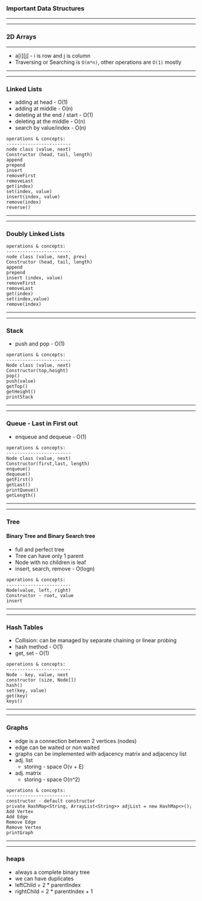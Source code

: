 ### Important Data Structures
<hr/>
<hr/>

### 2D Arrays
<hr/>

* a[i][j] - i is row and j is column
* Traversing or Searching is `O(m*n)`, other operations are `O(1)` mostly

<hr/>
<hr/>

### Linked Lists
* adding at head - O(1)
* adding at middle - O(n)
* deleting at the end / start - O(1)
* deleting at the middle - O(n)
* search by value/index - O(n)
```
operations & concepts:
------------------------
node class (value, next)
Constructor (head, tail, length)
append
prepend
insert
removeFirst
removeLast
get(index)
set(index, value)
insert(index, value)
remove(index)
reverse()
```
<hr/>
<hr/>

### Doubly Linked Lists

```
operations & concepts:
------------------------
node class (value, next, prev)
Constructor (head, tail, length)
append
prepend
insert (index, value)
removeFirst
removeLast
get(index)
set(index,value)
remove(index)
```

<hr/>
<hr/>

### Stack

* push and pop - O(1)

```
operations & concepts:
------------------------
Node class (value, next)
Constructor(top,height)
pop()
push(value)
getTop()
getHeight()
printStack

```

<hr/>
<hr/>

### Queue - Last in First out

* enqueue and dequeue - O(1)

```
operations & concepts:
------------------------
Node class (value, next)
Constructor(first,last, length)
enqueue()
dequeue()
getFirst()
getLast()
printQueue()
getLength()
```

<hr/>
<hr/>

### Tree 
#### Binary Tree and Binary Search tree
* full and perfect tree
* Tree can have only 1 parent
* Node with no children is leaf
* insert, search, remove - O(logn)

```
operations & concepts:
------------------------
Node(value, left, right)
Constructor - root, value
insert
```

<hr/>
<hr/>

### Hash Tables

* Collision: can be managed by separate chaining or linear probing 
* hash method - O(1)
* get, set - O(1)

```
operations & concepts:
------------------------
Node - key, value, next
constructor (size, Node[])
hash()
set(key, value)
get(key)
keys()
```

<hr/>
<hr/>

### Graphs

* edge is a connection between 2 vertices (nodes)
* edge can be waited or non waited
* graphs can be implemented with adjacency matrix and adjacency list
* adj. list
  * storing - space O(v + E)
* adj. matrix
  * storing - space O(n^2)

```
operations & concepts:
------------------------
constructor - default constructor
private HashMap<String, ArrayList<String>> adjList = new HashMap<>();
Add Vertex
Add Edge
Remove Edge
Remove Vertex
printGraph
```


<hr/>
<hr/>

### heaps

* always a complete binary tree
* we can have duplicates
* leftChild = 2 * parentIndex
* rightChild = 2 * parentIndex + 1

